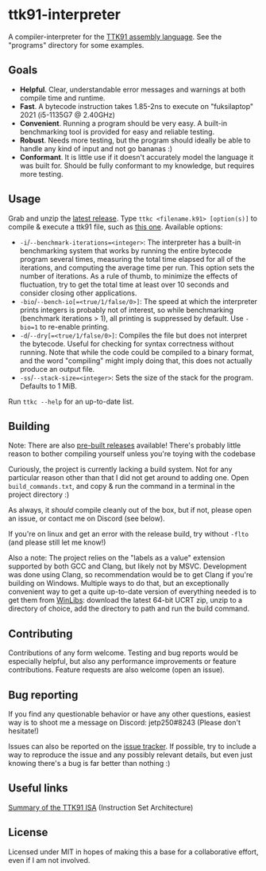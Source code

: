 # ttk91-interpreter
A compiler-interpreter for the [TTK91 assembly language](https://www.cs.helsinki.fi/group/titokone/ttk91_ref_en.html).
See the "programs" directory for some examples.

## Goals
* **Helpful**. Clear, understandable error messages and warnings at both compile time and runtime.
* **Fast**. A bytecode instruction takes 1.85-2ns to execute on "fuksilaptop" 2021 (i5-1135G7 @ 2.40GHz)
* **Convenient**. Running a program should be very easy. A built-in benchmarking tool is provided for easy and reliable testing.
* **Robust**. Needs more testing, but the program should ideally be able to handle any kind of input and not go bananas :)
* **Conformant**. It is little use if it doesn't accurately model the language it was built for. Should be fully conformant to my knowledge, but requires more testing.

## Usage
Grab and unzip the [latest release](https://github.com/kbjakex/ttk91-interpreter/releases/tag/v0.0.1).
Type `ttkc <filename.k91> [option(s)]` to compile & execute a ttk91 file, such as [this one](https://github.com/kbjakex/ttk91-interpreter/blob/main/programs/is_prime.k91).
Available options:
* `-i`/`--benchmark-iterations=<integer>`: The interpreter has a built-in benchmarking system that works by running the entire bytecode program several times, measuring the total time elapsed for all of the iterations, and computing the average time per run. This option sets the number of iterations. As a rule of thumb, to minimize the effects of fluctuation, try to get the total time at least over 10 seconds and consider closing other applications.
* `-bio`/`--bench-io[=<true/1/false/0>]`: The speed at which the interpreter prints integers is probably not of interest, so while benchmarking (benchmark iterations > 1), all printing is suppressed by default. Use `-bio=1` to re-enable printing.
* `-d`/`--dry[=<true/1/false/0>]`: Compiles the file but does not interpret the bytecode. Useful for checking for syntax correctness without running. Note that while the code could be compiled to a binary format, and the word "compiling" might imply doing that, this does not actually produce an output file.
* `-ss`/`--stack-size=<integer>`: Sets the size of the stack for the program. Defaults to 1 MiB.

Run `ttkc --help` for an up-to-date list.

## Building
Note: There are also [pre-built releases](https://github.com/kbjakex/ttk91-interpreter/releases/tag/v0.0.1) available! There's probably little reason to bother compiling yourself unless you're toying with the codebase

Curiously, the project is currently lacking a build system. Not for any particular reason other than that I did not get around to adding one. Open `build_commands.txt`, and copy & run the command in a terminal in the project directory :)

As always, it *should* compile cleanly out of the box, but if not, please open an issue, or contact me on Discord (see below).

If you're on linux and get an error with the release build, try without `-flto` (and please still let me know!) 

Also a note: The project relies on the "labels as a value" extension supported by both GCC and Clang, but likely not by MSVC. Development was done using Clang, so recommendation would be to get Clang if you're building on Windows. Multiple ways to do that, but an exceptionally convenient way to get a quite up-to-date version of everything needed is to get them from [WinLibs](https://winlibs.com/): download the latest 64-bit UCRT zip, unzip to a directory of choice, add the directory to path and run the build command.

## Contributing
Contributions of any form welcome. Testing and bug reports would be especially helpful, but also any performance improvements or feature contributions. Feature requests are also welcome (open an issue).

## Bug reporting
If you find any questionable behavior or have any other questions, easiest way is to shoot me a message on Discord: jetp250#8243 (Please don't hesitate!)

Issues can also be reported on the [issue tracker](https://github.com/kbjakex/ttk91-interpreter/issues). If possible, try to include a way to reproduce the issue and any possibly relevant details, but even just knowing there's a bug is far better than nothing :)

## Useful links
[Summary of the TTK91 ISA](https://www.cs.helsinki.fi/group/titokone/ttk91_ref_en.html) (Instruction Set Architecture)

## License
Licensed under MIT in hopes of making this a base for a collaborative effort, even if I am not involved.
